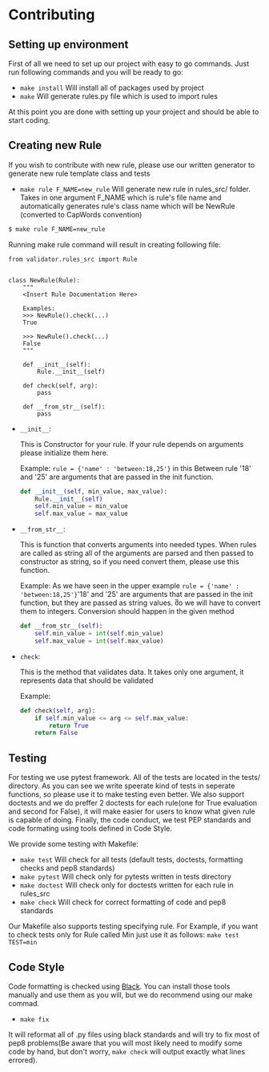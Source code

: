 # Contributing

## Setting up environment
First of all we need to set up our project with easy to go commands. Just run following commands and you will be ready to go:
* ``` make install ``` Will install all of packages used by project
* ``` make ``` Will generate rules.py file which is used to import rules

At this point you are done with setting up your project and should be able to start coding.

## Creating new Rule
If you wish to contribute with new rule, please use our written generator to generate new rule template class and tests
* ``` make rule F_NAME=new_rule ``` Will generate new rule in rules_src/ folder. Takes in one argument F_NAME which is rule's file name and automatically generates rule's class name which will be NewRule (converted to CapWords convention)

```bash
$ make rule F_NAME=new_rule 
```
Running make rule command will result in creating following file:
```python3
from validator.rules_src import Rule


class NewRule(Rule):
    """
    <Insert Rule Documentation Here>

    Examples:
    >>> NewRule().check(...)
    True

    >>> NewRule().check(...)
    False
    """

    def __init__(self):
        Rule.__init__(self)

    def check(self, arg):
        pass

    def __from_str__(self):
        pass
```
* `__init__`:

    This is Constructor for your rule. If your rule depends on arguments please initialize them here.
    
    Example:
    `rule = {'name' : 'between:18,25'}` in this Between rule '18' and '25' are arguments that are passed in the init function.
    ```python
    def __init__(self, min_value, max_value):
        Rule.__init__(self)
        self.min_value = min_value
        self.max_value = max_value
    ```
* `__from_str__`:

    This is function that converts arguments into needed types. When rules are called as string all of the arguments are parsed and then passed to constructor as string, so if you need convert them, please use this function.
    
    Example:
    As we have seen in the upper example `rule = {'name' : 'between:18,25'}`'18' and '25' are arguments that are passed in the init function, but they are passed as string values. შo we will have to convert them to integers. Conversion should happen in the given method
    ```python
    def __from_str__(self):
        self.min_value = int(self.min_value)
        self.max_value = int(self.max_value)
    ```
    
* `check`:

    This is the method that validates data. It takes only one argument, it represents data that should be validated
    
    Example:
    ```python
    def check(self, arg):
        if self.min_value <= arg <= self.max_value:
            return True
        return False
    ```
  
## Testing
For testing we use pytest framework. All of the tests are located in the tests/ directory. As you can see we write speerate kind of tests in seperate functions, so please use it to make testing even better. We also support doctests and we do preffer 2 doctests for each rule(one for True evaluation and second for False), it will make easier for users to know what given rule is capable of doing. Finally, the code conduct, we test PEP standards and code formating using tools defined in Code Style.

We provide some testing with Makefile:

* ``` make test ``` Will check for all tests (default tests, doctests, formatting checks and pep8 standards)
* ``` make pytest ``` Will check only for pytests written in tests directory
* ``` make doctest ``` Will check only for doctests written for each rule in rules_src
* ``` make check ``` Will check for correct formatting of code and pep8 standards

Our Makefile also supports testing specifying rule. For Example, if you want to check tests only for Rule called Min just use it as follows: ```make test TEST=min```

## Code Style
Code formatting is checked using [Black](https://github.com/psf/black). You can install those tools manually and use them as you will, but we do recommend using our make commad.

* ``` make fix ``` 

It will reformat all of .py files using black standards and will try to fix most of pep8 problems(Be aware that you will most likely need to modify some code by hand, but don't worry, ```make check``` will output exactly what lines errored).
